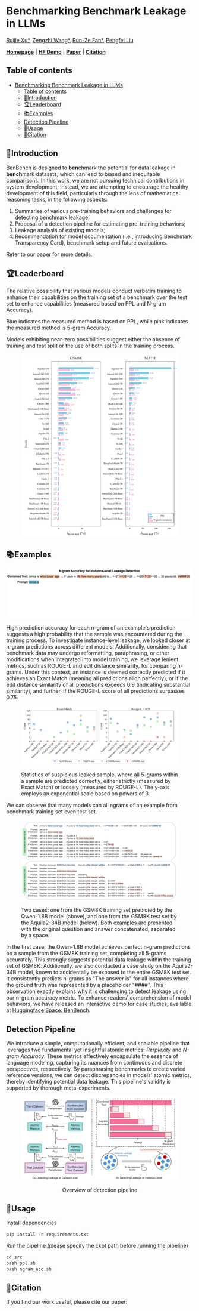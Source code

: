 # Benchmarking Benchmark Leakage in LLMs

[Ruijie Xu*](https://plms.ai/people/index.html), [Zengzhi Wang*](https://tinyurl.com/zengzhi-homepage), [Run-Ze Fan*](https://RZFan525.github.io), [Pengfei Liu](https://plms.ai/people/index.html)

[**Homepage**](https://gair-nlp.github.io/benbench/) |
[**HF Demo**](https://huggingface.co/spaces/GAIR/BenBench) | 
[**Paper**](https://huggingface.co/papers/) | 
[**Citation**](https://github.com/GAIR-NLP/benbench?tab=readme-ov-file#citation)


## Table of contents

- [Benchmarking Benchmark Leakage in LLMs](#benchmarking-benchmark-leakage-in-llms)
  - [Table of contents](#table-of-contents)
  - [🚀Introduction](#introduction)
  - [🏆Leaderboard](#leaderboard)
  - [📚Examples](#examples)
  - [Detection Pipeline](#detection-pipeline)
  - [🌴Usage](#usage)
  - [🥳Citation](#citation)

## 🚀Introduction

BenBench is designed to **ben**chmark the potential for data leakage in **bench**mark datasets, which can lead to biased and inequitable comparisons.
In this work, we are not pursuing technical contributions in system development; instead, we are attempting to encourage the healthy development of this field, particularly through the lens of mathematical reasoning tasks, in the following aspects:
1. Summaries of various pre-training behaviors and challenges for detecting benchmark leakage; 
2. Proposal of a detection pipeline for estimating pre-training behaviors; 
3. Leakage analysis of existing models; 
4. Recommendation for model documentation (i.e., introducing Benchmark Transparency Card), benchmark setup and future evaluations.

[//]: # (Amid the expanding use of pre-training data, the phenomenon of benchmark dataset leakage has become increasingly prominent, exacerbated by opaque training processes and the often undisclosed inclusion of supervised data in contemporary Large Language Models &#40;LLMs&#41;. This issue skews benchmark effectiveness and fosters potentially unfair comparisons, impeding the field's healthy development.  Given that training data and model details are often opaque, and the leakage detection is influenced by various factors such as mode size and training strategies, detecting benchmark leakage is not a trivial task. In this work, we are not pursuing technical contributions in system development; instead, we are attempting to encourage the healthy development of this field, particularly through the lens of *mathematical reasoning* tasks, in the following aspects: &#40;1&#41; Summaries of various pre-training behaviors and challenges for detecting benchmark leakage; &#40;2&#41; Proposal of a detection pipeline for estimating pre-training behaviors; &#40;3&#41; Leakage analysis of existing models; &#40;4&#41; Recommendation for model documentation &#40;i.e., introducing Benchmark Transparency Card&#41;, benchmark setup and future evaluations. )


Refer to our paper for more details.

## 🏆Leaderboard

The relative possibility that various models conduct verbatim training to enhance their capabilities on the training set of a benchmark over the test set to enhance capabilities (measured based on PPL and N-gram Accuracy). 

Blue indicates the measured method is based on PPL, while pink indicates the measured method is 5-gram Accuracy.

Models exhibiting near-zero possibilities suggest either the absence of training and test split or the use of both splits in the training process.

<figure >
  <img src="static/images/benbench-leaderboard.png"  alt="img21"/>
  <figcaption>
  </figcaption>           
</figure>

## 📚Examples

[//]: # (## 📊Instance-level Leakage Detection)
[//]: # (<span id="instance-level"></span>)

<img src="static/images/ngram_demo.gif"  alt="img21"/>



High prediction accuracy for each n-gram of an example's prediction suggests a high probability that the sample was encountered during the training process. To investigate instance-level leakage, we looked closer at n-gram predictions across different models. Additionally, considering that benchmark data may undergo reformatting, paraphrasing, or other modifications when integrated into model training, we leverage lenient metrics, such as ROUGE-L and edit distance similarity, for comparing n-grams. Under this context, an instance is deemed correctly predicted if it achieves an Exact Match (meaning all predictions align perfectly), or if the edit distance similarity of all predictions exceeds 0.9 (indicating substantial similarity), and further, if the ROUGE-L score of all predictions surpasses 0.75.


<figure >
  <img src="static/images/instance-level-leakage.png"  alt="img21"/>
  <figcaption>
    <p>Statistics of suspicious leaked sample, where all 5-grams within a sample are predicted correctly, either strictly (measured by Exact Match) or loosely (measured by ROUGE-L). The y-axis employs an exponential scale based on powers of 3.</p>
  </figcaption>           
</figure>


We can observe that many models can all ngrams of an example from benchmark training set even test set. 





<figure >
  <img src="static/images/case_study.png"  alt="img21"/>
  <figcaption>
    <p>Two cases: one from the GSM8K training set predicted by the Qwen-1.8B model (above), and one from the GSM8K test set by the Aquila2-34B model (below). Both examples are presented with the original question and answer concatenated, separated by a space.</p>
  </figcaption>           
</figure>



In the first case, the Qwen-1.8B model achieves perfect n-gram predictions on a sample from the GSM8K training set, completing all 5-grams accurately. This strongly suggests potential data leakage within the training set of GSM8K. Additionally, we also conducted a case study on the Aquila2-34B model, known to accidentally be exposed to the entire GSM8K test set. It consistently predicts n-grams as  "The answer is" for all instances where the ground truth was represented by a placeholder "####". This observation exactly explains why it is challenging to detect  leakage using our n-gram accuracy metric. To enhance readers' comprehension of model behaviors, we have released an interactive demo for case studies, available at <a href="https://huggingface.co/spaces/GAIR/BenBench">Huggingface Space: BenBench</a>.

## Detection Pipeline

We introduce a simple, computationally efficient, and scalable pipeline that leverages two fundamental yet insightful atomic metrics: *Perplexity* and *N-gram Accuracy*. These metrics effectively encapsulate the essence of language modeling, capturing its nuances from continuous and discrete perspectives, respectively. By paraphrasing benchmarks to create varied reference versions, we can detect discrepancies in models' atomic metrics, thereby identifying potential data leakage. This pipeline's validity is supported by thorough meta-experiments.


<figure >
<img src="static/images/detection-pipeline.png"  alt="img21"/>
<figcaption>
<center><p>Overview of detection pipeline</p></center>
</figcaption>            
</figure>


## 🌴Usage

Install dependencies

```
pip install -r requirements.txt
```


Run the pipeline (please specify the ckpt path before running the pipeline)

```
cd src
bash ppl.sh
bash ngram_acc.sh
```


## 🥳Citation

If you find our work useful, please cite our paper:

```


```

